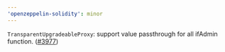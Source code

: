 ```yaml
---
'openzeppelin-solidity': minor
---
```


`TransparentUpgradeableProxy`: support value passthrough for all ifAdmin function. ([#3977](https://github.com/OpenZeppelin/openzeppelin-contracts/pull/3977))
